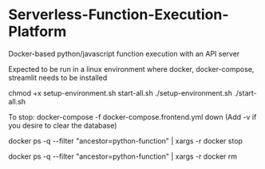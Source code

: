 # Serverless-Function-Execution-Platform
Docker-based python/javascript function execution with an API server

Expected to be run in a linux environment where docker, docker-compose, streamlit needs to be installed

chmod +x setup-environment.sh start-all.sh
./setup-environment.sh 
./start-all.sh

To stop:
docker-compose -f docker-compose.frontend.yml down (Add -v if you desire to clear the database)

docker ps -q --filter "ancestor=python-function" | xargs -r docker stop

docker ps -q --filter "ancestor=python-function" | xargs -r docker rm
